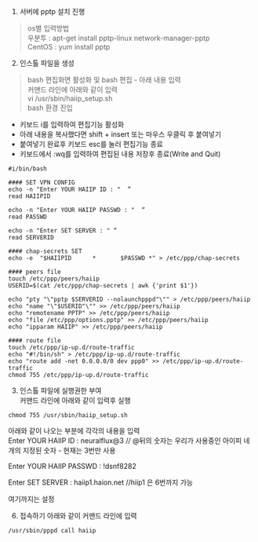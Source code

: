 1. 서버에 pptp 설치 진행    
> os별 입력방법  
우분투 : apt-get install pptp-linux network-manager-pptp  
CentOS : yum install pptp  
  
2. 인스톨 파일을 생성  
> bash 편집화면 활성화 및 bash 편집 - 아래 내용 입력  
커맨드 라인에 아래와 같이 입력  
vi /usr/sbin/haiip_setup.sh  
bash 환경 진입  
- 키보드 i를 입력하여 편집기능 활성화  
- 아래 내용을 복사했다면 shift + insert 또는 마우스 우클릭 후 붙여넣기  
- 붙여넣기 완료후 키보드 esc를 눌러 편집기능 종료  
- 키보드에서 :wq를 입력하여 편집된 내용 저장후 종료(Write and Quit)  
  
```  
#i/bin/bash  

#### SET VPN CONFIG
echo -n "Enter YOUR HAIIP ID : "  “
read HAIIPID

echo -n "Enter YOUR HAIIP PASSWD : "  “
read PASSWD

echo -n "Enter SET SERVER : " “
read SERVERID

#### chap-secrets SET
echo -e  "$HAIIPID      *       $PASSWD *" > /etc/ppp/chap-secrets

#### peers file
touch /etc/ppp/peers/haiip
USERID=$(cat /etc/ppp/chap-secrets | awk {'print $1'})

echo "pty "\"pptp $SERVERID --nolaunchpppd"\"" > /etc/ppp/peers/haiip
echo "name "\"$USERID"\"" >> /etc/ppp/peers/haiip
echo "remotename PPTP" >> /etc/ppp/peers/haiip
echo "file /etc/ppp/options.pptp" >> /etc/ppp/peers/haiip
echo "ipparam HAIIP" >> /etc/ppp/peers/haiip

#### route file
touch /etc/ppp/ip-up.d/route-traffic
echo "#!/bin/sh" > /etc/ppp/ip-up.d/route-traffic
echo "route add -net 0.0.0.0/0 dev ppp0" >> /etc/ppp/ip-up.d/route-traffic
chmod 755 /etc/ppp/ip-up.d/route-traffic
```  
  
3. 인스톨 파일에 실행권한 부여  
커맨드 라인에 아래와 같이 입력후 실행  
```
chmod 755 /usr/sbin/haiip_setup.sh  
```
아래와 같이 나오는 부분에 각각의 내용을 입력  
Enter YOUR HAIIP ID :  neuralflux@3   // @뒤의 숫자는 우리가 사용중인 아이피 네개의 지정된 숫자 - 현재는 3번만 사용

Enter YOUR HAIIP PASSWD :  !dsnf8282  

Enter SET SERVER :  haiip1.haion.net   //hiip1 은 6번까지 가능  

여기까지는 설정

6. 접속하기
아래와 같이 커맨드 라인에 입력
```
/usr/sbin/pppd call haiip
```





